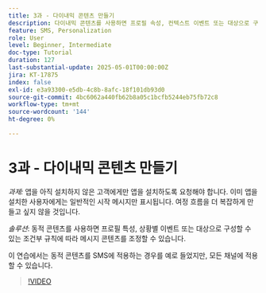 ```yaml
---
title: 3과 - 다이내믹 콘텐츠 만들기
description: 다이내믹 콘텐츠를 사용하면 프로필 속성, 컨텍스트 이벤트 또는 대상으로 구성할 수 있는 조건부 규칙에 따라 메시지 콘텐츠를 조정할 수 있습니다. 이 연습에서는 SMS에 동적 콘텐츠를 적용합니다.
feature: SMS, Personalization
role: User
level: Beginner, Intermediate
doc-type: Tutorial
duration: 127
last-substantial-update: 2025-05-01T00:00:00Z
jira: KT-17875
index: false
exl-id: e3a93300-e5db-4c8b-8afc-18f101db93d0
source-git-commit: 4bc6062a440fb62b8a05c1bcfb5244eb75fb72c8
workflow-type: tm+mt
source-wordcount: '144'
ht-degree: 0%

---
```


# 3과 - 다이내믹 콘텐츠 만들기

*과제:* 앱을 아직 설치하지 않은 고객에게만 앱을 설치하도록 요청해야 합니다. 이미 앱을 설치한 사용자에게는 일반적인 시작 메시지만 표시됩니다. 여정 흐름을 더 복잡하게 만들고 싶지 않을 것입니다. 

*솔루션*: 동적 콘텐츠를 사용하면 프로필 특성, 상황별 이벤트 또는 대상으로 구성할 수 있는 조건부 규칙에 따라 메시지 콘텐츠를 조정할 수 있습니다. 

이 연습에서는 동적 콘텐츠를 SMS에 적용하는 경우를 예로 들었지만, 모든 채널에 적용할 수 있습니다.

>[!VIDEO](https://video.tv.adobe.com/v/3457913/?learn=on&enablevpops)
